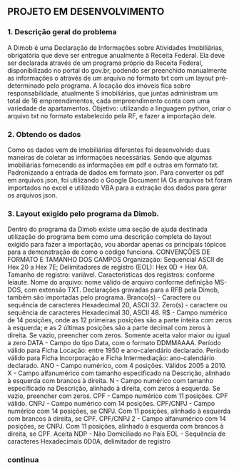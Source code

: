 ## PROJETO EM DESENVOLVIMENTO

### 1. Descrição geral do problema 
 A Dimob é uma Declaração de Informações sobre Atividades Imobiliárias, obrigatória 
que deve ser entregue anualmente à Receita Federal.
Ela deve ser declarada através de um programa próprio da Receita Federal, 
disponibilizado no portal do gov.br, podendo ser preenchido manualmente as 
informações o através de um arquivo no formato txt com um layout pré-determinado pelo 
programa.
A locação dos imóveis fica sobre responsabilidade, atualmente 5 imobiliárias, que juntas 
administram um total de 16 empreendimentos, cada empreendimento conta com uma 
variedade de apartamentos.
Objetivo: utilizando a linguagem python, criar o arquivo txt no formato estabelecido pela 
RF, e fazer a importação dele.
### 2. Obtendo os dados
Como os dados vem de imobiliárias diferentes foi desenvolvido duas maneiras de coletar 
as informações necessárias.
Sendo que algumas imobiliárias fornecendo as informações em pdf e outras em formato 
txt.
Padronizando a entrada de dados em formato json.
Para converter os pdf em arquivos json, foi utilizando o Google Document IA
Os arquivos txt foram importados no excel e utilizado VBA para a extração dos dados para 
gerar os arquivos json.
### 3. Layout exigido pelo programa da Dimob.
Dentro do programa da Dimob existe uma seção de ajuda destinada utilização do 
programa bem como uma descrição completa do layout exigido para fazer a importação, 
vou abordar apenas os principais tópicos para a demonstração de como o código 
funciona.
CONVENÇÕES DE FORMATO E TAMANHO DOS CAMPOS
Organização: Sequencial ASCII de Hex 20 a Hex 7E;
Delimitadores de registro (EOL): Hex 0D + Hex 0A.
Tamanho de registro: variável.
Características dos registros: conforme leiaute.
Nome do arquivo: nome válido de arquivo conforme definição MS-DOS, com extensão 
TXT.
Declarações gravadas para a RFB pela Dimob, também são importadas pelo programa.
Branco(s) - Caractere ou sequência de caracteres Hexadecimal 20, ASCII 32.
Zero(s) - caractere ou sequência de caracteres Hexadecimal 30, ASCII 48.
R$ - Campo numérico de 14 posições, onde as 12 primeiras posições são a parte inteira 
com zeros à esquerda; e as 2 últimas posições são a parte decimal com zeros à direita. Se 
vazio, preencher com zeros. Somente aceita valor maior ou igual a zero
DATA - Campo do tipo Data, com o formato DDMMAAAA. Período válido para Ficha 
Locação: entre 1950 e ano-calendário declarado. Período válido para Ficha Incorporação 
e Ficha Intermediação: ano-calendário declarado.
ANO - Campo numérico, com 4 posições. Válidos 2005 a 2010.
X - Campo alfanumérico com tamanho especificado na Descrição, alinhado à esquerda 
com brancos à direita.
N - Campo numérico com tamanho especificado na Descrição, alinhado à direita, com 
zeros à esquerda. Se vazio, preencher com zeros.
CPF - Campo numérico com 11 posições. CPF válido.
CNPJ - Campo numérico com 14 posições.
CPF/CNPJ - Campo numérico com 14 posições, se CNPJ. Com 11 posições, alinhado à 
esquerda com brancos à direita, se CPF.
CPF/CNPJ 2 - Campo alfanumérico com 14 posições, se CNPJ. Com 11 posições, alinhado 
à esquerda com brancos à direita, se CPF. Aceita NDP - Não Domiciliado no País
EOL - Sequência de caracteres Hexadecimais 0D0A, delimitador de registro

### continua
